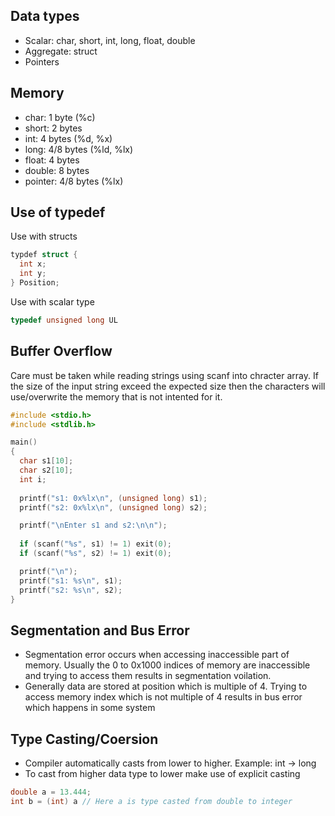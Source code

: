 ## Data types

- Scalar: char, short, int, long, float, double
- Aggregate: struct
- Pointers

## Memory

- char: 1 byte (%c)
- short: 2 bytes 
- int: 4 bytes (%d, %x)
- long: 4/8 bytes (%ld, %lx)
- float: 4 bytes
- double: 8 bytes
- pointer: 4/8 bytes (%lx)

## Use of typedef

Use with structs
```c
typdef struct {
  int x;
  int y;
} Position;
```
Use with scalar type
```c
typedef unsigned long UL
```

## Buffer Overflow

Care must be taken while reading strings using scanf into chracter array. If the size of the input string exceed the expected size then the characters will use/overwrite the memory that is not intented for it.

```c
#include <stdio.h>
#include <stdlib.h>

main()
{
  char s1[10];
  char s2[10];
  int i;
  
  printf("s1: 0x%lx\n", (unsigned long) s1);
  printf("s2: 0x%lx\n", (unsigned long) s2);

  printf("\nEnter s1 and s2:\n\n");
  
  if (scanf("%s", s1) != 1) exit(0);
  if (scanf("%s", s2) != 1) exit(0);

  printf("\n");
  printf("s1: %s\n", s1);
  printf("s2: %s\n", s2);
}
```
## Segmentation and Bus Error

- Segmentation error occurs when accessing inaccessible part of memory. Usually the 0 to 0x1000 indices of memory are inaccessible and trying to access them results in segmentation voilation.
- Generally data are stored at position which is multiple of 4. Trying to access memory index which is not multiple of 4 results in bus error which happens in some system

## Type Casting/Coersion

- Compiler automatically casts from lower to higher. Example: int -> long
- To cast from higher data type to lower make use of explicit casting 
```c
double a = 13.444;
int b = (int) a // Here a is type casted from double to integer
```
